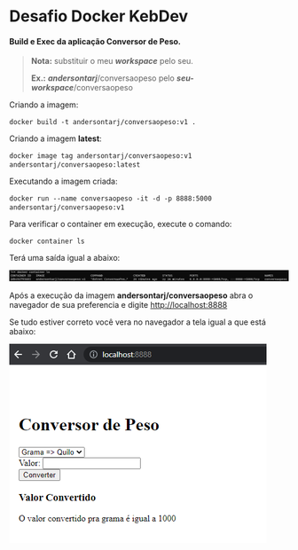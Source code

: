 # Desafio Docker KebDev

#### Build e Exec da aplicação Conversor de Peso.

> **Nota:** substituir o meu ***workspace*** pelo seu.
>
> **Ex.:** ***andersontarj***/conversaopeso pelo ***seu-workspace***/conversaopeso

Criando a imagem:

```
docker build -t andersontarj/conversaopeso:v1 .
```

Criando a imagem **latest**:

```
docker image tag andersontarj/conversaopeso:v1 andersontarj/conversaopeso:latest	
```

Executando a imagem criada:

```
docker run --name conversaopeso -it -d -p 8888:5000 andersontarj/conversaopeso:v1
```

Para verificar o container em execução, execute o comando:

```
docker container ls
```

Terá uma saída igual a abaixo:

![Diagrama](./img/contlist.png)

Após a execução da imagem **andersontarj/conversaopeso** abra o navegador de sua preferencia e digite <http://localhost:8888>

Se tudo estiver correto você vera no navegador a tela igual a que está abaixo:

![Diagrama](./img/convpeso.png)
